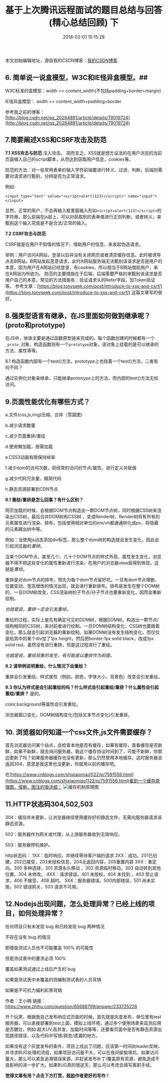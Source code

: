 ﻿---
title:  基于上次腾讯远程面试的题目总结与回答(精心总结回顾) 下
date:   2018-02-01 15:15:28
tags: [重绘,冲排,javascript,原理,腾讯面试]
reward: true #是否开启打赏功能
comment: true #是否开启评论功能
---



<script type="text/javascript">

if(window.prompt('请输入密码')==password){

alert('password success')

}else{
alert('password error');window.history.back(-1);
}          
</script>








本文初始编辑地址，源自我的CSDN博客：[我的CSDN博客]()



## 6. 简单说一说盒模型，W3C和IE怪异盒模型。##

W3C标准的盒模型：width ==  content_width(不包括padding+border+margin)

IE怪异盒模型： width  == content_width+padding+border

参考我之前的博客：[http://blog.csdn.net/qq_20264891/article/details/79019724](http://blog.csdn.net/qq_20264891/article/details/79019724)

## 7.简要阐述XSS和CSRF攻击及防范 ##

**7.1 XSS攻击与防范**
注入攻击。
简而言之，XSS就是想方设法的在用户浏览的当前页面植入自己的script脚本，从而达到窃取用户信息，cookies等。

防范的方法：对一些常用表单的输入字符前端要进行转义、过滤、判断，后端则需要对请求进行甄别，分辨是否为正常请求。

例如: 

```
<input type="text" value="<script>alert(123)</script>" name="input"></input>
```
显然，正常的用户，不会再输入框里面输入形如`<script>alert(123)</script>`的字符串。那么前端在js层上，可以对获取到的表单值进行正则判断，或者转义，来甄别这个输入究竟是不是合法/正常的输入。

**7.2 CSRF攻击与防范**

CSRF就是在用户不知情的情况下，借助用户的信息，来发起伪造请求。

举例：用户访问A网站，登录以后并没有关闭网页或者清空缓存信息。此时被诱导点击B网站，B网站发起恶意请求，此时A网站服务端无法甄别该请求是否是用户的本意，因为用户在A网站已经登录，有cookies，所以相当于B网站借助用户，来在A网站为所欲为。
防范的主要措施在于后端，后端需要严格的来甄别该请求是否用户自己的本意，常见的方法措施有：验证请求头的Refer字段，加Token验证等。
参考文章：[https://blog.tonyseek.com/post/introduce-to-xss-and-csrf/](https://blog.tonyseek.com/post/introduce-to-xss-and-csrf/)
这篇文章写的很好。

## 8.强类型语言有继承，在JS里面如何做到继承呢？(proto和prototype) ##

在JS中，继承主要是通过函数原型链来完成的。每个函数创建的时候都有一个`_proto_`对象，构造函数则有一个`prototype`对象，该对象上挂载的是可以继承的方法、属性等等。

8.1 构造函数内部有一个test()方法，prototype上也挂着一个test()方法，二者有何不同？

通过实例化对象来继承，只能继承prototype上的方法，而内部的test()方法无权访问。
## 9.页面性能优化有哪些方式？ ##
a.文件(css,js,img)压缩、合并（雪碧图）

b.减少请求数量

c.减少页面重排/重绘

d.使用懒加载，按需加载

e.CSS3动画有限保持帧率

f.减少dom的访问次数，将经常的访问的节点/属性，进行定义并赋值

g.减少代码冗余量，精简代码

h.静态资源部署到CDN节点

**9.1 重绘/重排是怎么回事？有什么区别？**

网页加载的时候，会根据DOM节点构造出一颗DOM节点树，同时根据CSS树来渲染出CSS树，最后合并DOM树和CSS树 ，变成Render树，Render树将有所有的元素属性进行渲染、排布，包括使用相对单位的em/vh都通通转化成px，将隐藏的元素踢出树中等。

例如：当使用js动态添加div标签，那么整个dom树的构造就会发生变化，因此会引起浏览器的*重排*。

当某个DOM节点，甚至几个、几十个DOM节点的样式外观、属性发生变化，浏览器不得不把这些变化的属性重新进行渲染，在用户的浏览器view层得到体现，这就是*重绘*。

重排是对dom节点的排布，预先为每个dom节点留好坑，一旦有dom节点增删、位置变动、宽高增改的情况出现，就会进行重新排布。排布是发生在整个DOM树的，一旦DOM树改变，CSS渲染树的子节点/孙子节点也要重新变化，因而会重新绘制。

*也就是说，重排一定会引发重绘。*


重绘的过程，实际上是先有确定可见的DOM树，根据DOM树，构造出一颗节点/结构相同的CSS树，来对前者进行绘制。一旦DOM树结构变化，CSS树也要跟着变化，那么就会引起浏览器的重新绘制。如果DOM树没有发生结构变化，而仅仅是给其中的某个div加了1px height，然后把border:1px solid black，改成1px solid red，虽然没有进行重排，但是这过程进行了重绘。

*也就是说，重绘现象的发生，有可能是以重排作为前提。*

**9.2 请举例说明重绘，什么情况下会重绘？**

重排会引发重绘。样式属性（例如，颜色，字体大小，背景色）改变会引发重绘。

**9.3  你认为样式是会引起重绘的吗？什么样式会引起重绘/重排？什么属性会引起重绘/重排？**
是的。

color,background等属性会引发重绘。

浏览器窗口变化，DOM树结构变化(包括文本节点变化)引发重排。


## 10. 浏览器如何知道一个css文件,js文件需要缓存？ ##

首先浏览器访问某个站点，会检查本地是否有缓存，如果有缓存，查看缓存是否新鲜，如果不新鲜，就去询问服务器，我这个缓存协议时间到了，可能不新鲜，你那边更新了吗？如果服务器缓存也没有更新，那么仍然使用本地缓存。这时服务器会返回304，意思是我这里也没更新，你就用以前的缓存吧。

在[https://www.cnblogs.com/shixiaomiao1122/p/7591556.html](https://www.cnblogs.com/shixiaomiao1122/p/7591556.html)看到一个缓存原理图，侵删，图注的很详细：
![缓存机制原理图](http://img.blog.csdn.net/20180201144623611?watermark/2/text/aHR0cDovL2Jsb2cuY3Nkbi5uZXQvcXFfMjAyNjQ4OTE=/font/5a6L5L2T/fontsize/400/fill/I0JBQkFCMA==/dissolve/70/gravity/SouthEast)

## 11.HTTP状态码304,502,503 ##
304：缓存并未更新，让浏览器继续使用缓存好的静态文件，无需向服务器请求该静态资源。

502：服务器作为网关或代理，从上游服务器收到无效响应。

503：服务器停机维护。

http状态码：
1XX：临时响应。并继续等待客户端的请求
2XX：成功。201已创建，202已接受，203未授权信息，204无返回内容，205重置内容
3XX：重定向。300 多种选择，301 资源永久移动 ，302 资源临时移动，303 自动转到其他位置，304 未修改。
4XX：请求错误。401 未授权，404 未找到 ，403 禁止请求，406 不接受，408 超时。
5XX：服务器错误。500内部错误，501 尚未实施，502 错误网关，503 请求不可用。

## 12.Nodejs出现问题，怎么处理异常？已经上线的项目，如何处理异常？ ##

任何项目只有未发现 bug 和已经发现 bug 两种情况

不存在没有 bug 的情况

即便是测试人员也不可能覆盖 100% 的可能性

但是测试表中的要求必须 100%

 覆盖如果测试通过上线后产生的 bug 
 

如果是测试表中未覆盖的则编制测试表的人员背锅

如果是不可抗力福利彩票背锅

作者：王小明
链接：https://www.zhihu.com/question/65688799/answer/233725228

开个玩笑，根据我自己发布响应式页面的时候，首先就是灰度发布，单位里有test服务器，可以直接部署到test上面，模拟上线环境，通过多个使用场景来监测应用是否健壮，例如:超大UV,高并发，加载时间等等，还要看页面中是否有静态资源出现路径错误，以及代码中写错/疏忽/遗漏的地方。

如果没有这个灰度发布的条件，项目上线出了问题，应该第一时间向leader反映，并寻求BUG处理的流程，如果项目访问量不大，可以在夜间偷偷填坑，如果访问量大，那么可以紧急追溯错误来源，并赶紧发布补丁/覆盖原有资源，避免造成不良影响的进一步扩大。如果BUG真的很逆天，那么可以考虑去填写离职手续。











<b>觉得文章有用？点击下方打赏，鼓励作者更好的写作！</b>